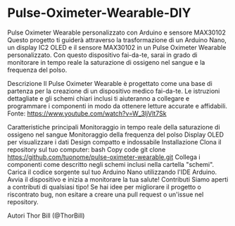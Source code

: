 # Pulse-Oximeter-Wearable-DIY
Pulse Oximeter Wearable personalizzato con Arduino e sensore MAX30102
Questo progetto ti guiderà attraverso la trasformazione di un Arduino Nano, un display IC2 OLED e il sensore MAX30102 in un Pulse Oximeter Wearable personalizzato. Con questo dispositivo fai-da-te, sarai in grado di monitorare in tempo reale la saturazione di ossigeno nel sangue e la frequenza del polso.

Descrizione
Il Pulse Oximeter Wearable è progettato come una base di partenza per la creazione di un dispositivo medico fai-da-te. Le istruzioni dettagliate e gli schemi chiari inclusi ti aiuteranno a collegare e programmare i componenti in modo da ottenere letture accurate e affidabili. Fonte: https://www.youtube.com/watch?v=W_3ljVlt7Sk

Caratteristiche principali
Monitoraggio in tempo reale della saturazione di ossigeno nel sangue
Monitoraggio della frequenza del polso
Display OLED per visualizzare i dati
Design compatto e indossabile
Installazione
Clona il repository sul tuo computer:
bash
Copy code
git clone https://github.com/tuonome/pulse-oximeter-wearable.git
Collega i componenti come descritto negli schemi inclusi nella cartella "schemi".
Carica il codice sorgente sul tuo Arduino Nano utilizzando l'IDE Arduino.
Avvia il dispositivo e inizia a monitorare la tua salute!
Contributi
Siamo aperti a contributi di qualsiasi tipo! Se hai idee per migliorare il progetto o riscontrato bug, non esitare a creare una pull request o un'issue nel repository.

Autori
Thor Bill (@ThorBill)
